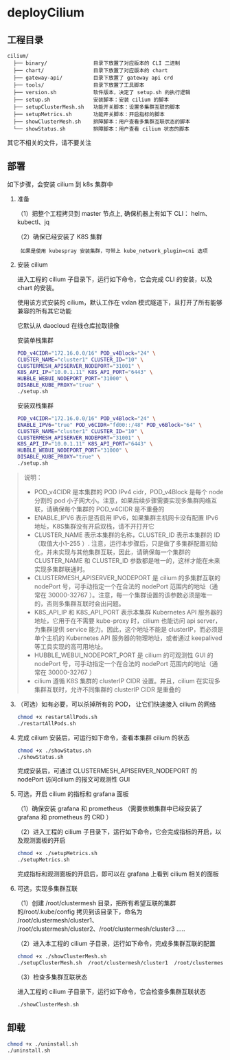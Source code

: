 # deployCilium

##  工程目录

```
cilium/
  ├── binary/               目录下放置了对应版本的 CLI 二进制
  ├── chart/                目录下放置了对应版本的 chart
  ├── gateway-api/          目录下放置了 gateway api crd
  ├── tools/                目录下放置了工具脚本
  ├── version.sh            软件版本，决定了 setup.sh 的执行逻辑
  ├── setup.sh              安装脚本：安装 cilium 的脚本
  ├── setupClusterMesh.sh   功能开关脚本：设置多集群互联的脚本
  ├── setupMetrics.sh       功能开关脚本：开启指标的脚本
  ├── showClusterMesh.sh    排障脚本：用户查看多集群互联状态的脚本
  └── showStatus.sh         排障脚本：用户查看 cilium 状态的脚本
```

其它不相关的文件，请不要关注

## 部署 

如下步骤，会安装 cilium 到 k8s 集群中

1. 准备

    （1）把整个工程拷贝到 master 节点上, 确保机器上有如下 CLI： helm、kubectl、jq

    （2）确保已经安装了 K8S 集群 
        
        如果是使用 kubespray 安装集群，可带上 kube_network_plugin=cni 选项

2. 安装 cilium

    进入工程的 cilium 子目录下，运行如下命令，它会完成 CLI 的安装，以及 chart 的安装。 
    
    使用该方式安装的 cilium，默认工作在 vxlan 模式隧道下，且打开了所有能够兼容的所有其它功能

    它默认从 daocloud 在线仓库拉取镜像

    安装单栈集群
    ```bash
    POD_v4CIDR="172.16.0.0/16" POD_v4Block="24" \
    CLUSTER_NAME="cluster1" CLUSTER_ID="10" \
    CLUSTERMESH_APISERVER_NODEPORT="31001" \
    K8S_API_IP="10.0.1.11" K8S_API_PORT="6443" \
    HUBBLE_WEBUI_NODEPORT_PORT="31000" \
    DISABLE_KUBE_PROXY="true" \
    ./setup.sh
    ```

    安装双栈集群
    ```bash
    POD_v4CIDR="172.16.0.0/16" POD_v4Block="24" \
    ENABLE_IPV6="true" POD_v6CIDR="fd00::/48" POD_v6Block="64" \
    CLUSTER_NAME="cluster1" CLUSTER_ID="10" \
    CLUSTERMESH_APISERVER_NODEPORT="31001" \
    K8S_API_IP="10.0.1.11" K8S_API_PORT="6443" \
    HUBBLE_WEBUI_NODEPORT_PORT="31000" \
    DISABLE_KUBE_PROXY="true" \
    ./setup.sh
    ```

> 说明：
> *  POD_v4CIDR 是本集群的 POD IPv4 cidr，POD_v4Block 是每个 node 分割的 pod 小子网大小。注意，如果后续步骤需要实现多集群网络互联，请确保每个集群的 POD_v4CIDR 是不重叠的
> * ENABLE_IPV6 表示是否启用 IPv6，如果集群主机网卡没有配置 IPv6 地址，K8S集群没有开启双栈，请不开打开它
> * CLUSTER_NAME 表示本集群的名称，CLUSTER_ID 表示本集群的 ID（取值大小1-255 ）. 注意，运行本步骤后，只是做了多集群配置初始化，并未实现与其他集群互联，因此，请确保每一个集群的 CLUSTER_NAME 和 CLUSTER_ID 参数都是唯一的，这样才能在未来实现多集群联通时。
> * CLUSTERMESH_APISERVER_NODEPORT 是 cilium 的多集群互联的 nodePort 号，可手动指定一个在合法的 nodePort 范围内的地址（通常在 30000-32767 ）。注意，每一个集群设置的该参数必须是唯一的，否则多集群互联时会出问题。
> * K8S_API_IP 和 K8S_API_PORT 表示本集群 Kubernetes API 服务器的地址，它用于在不需要 kube-proxy 时，cilium 也能访问 api server，为集群提供 service 能力。因此，这个地址不能是 clusterIP，而必须是单个主机的 Kubernetes API 服务器的物理地址，或者通过 keepalived 等工具实现的高可用地址。
> * HUBBLE_WEBUI_NODEPORT_PORT 是 cilium 的可观测性 GUI 的 nodePort 号，可手动指定一个在合法的 nodePort 范围内的地址（通常在 30000-32767 ）
> * cilium 遵循 K8S 集群的 clusterIP CIDR 设置。并且，cilium 在实现多集群互联时，允许不同集群的 clusterIP CIDR 是重叠的

3. （可选）如有必要，可以杀掉所有的 POD， 让它们快速接入 cilium 的网络

    ```bash
    chmod +x restartAllPods.sh
    ./restartAllPods.sh
    ```

4. 完成 cilium 安装后，可运行如下命令，查看本集群 cilium 的状态

    ```bash
    chmod +x ./showStatus.sh
    ./showStatus.sh
    ```

    完成安装后，可通过 CLUSTERMESH_APISERVER_NODEPORT 的 nodePort 访问cilium 的报文可观测性 GUI

5. 可选，开启 cilium 的指标和 grafana 面板

    （1）确保安装 grafana 和 prometheus （需要依赖集群中已经安装了 grafana 和 prometheus 的 CRD ）

    （2）进入工程的 cilium 子目录下，运行如下命令，它会完成指标的开启，以及观测面板的开启

    ```bash
    chmod +x ./setupMetrics.sh
    ./setupMetrics.sh
    ```

    完成指标和观测面板的开启后，即可以在 grafana 上看到 cilium 相关的面板

6. 可选，实现多集群互联

    （1）创建 /root/clustermesh 目录，把所有希望互联的集群的/root/.kube/config 拷贝到该目录下，命名为 /root/clustermesh/cluster1、 /root/clustermesh/cluster2、/root/clustermesh/cluster3 ..... 

    （2）进入本工程的 cilium 子目录，运行如下命令，完成多集群互联的配置

    ```bash
    chmod +x ./showClusterMesh.sh
    ./setupClusterMesh.sh  /root/clustermesh/cluster1  /root/clustermesh/cluster2 [/root/clustermesh/cluster3 ... ]
    ```

    （3）检查多集群互联状态

    进入工程的 cilium 子目录下，运行如下命令，它会检查多集群互联状态

    ```bash
    ./showClusterMesh.sh
    ```

## 卸载

```bash
chmod +x ./uninstall.sh
./uninstall.sh
```
